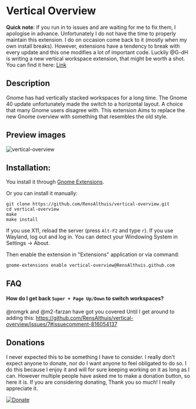 # Vertical Overview
**Quick note**: If you run in to issues and are waiting for me to fix them, I apologise in advance. Unfortunately I do not have the time to properly maintain this extension. I do on occasion come back to it (mostly when my own install breaks). However, extensions have a tendency to break with every update and this one modifies a lot of important code. Luckily @G-dH is writing a new vertical workspace extension, that might be worth a shot. You can find it here: [Link](https://github.com/G-dH/vertical-workspaces)

## Description
Gnome has had vertically stacked workspaces for a long time. The Gnome 40 update unfortunately made the switch to a horizontal layout. A choice that many Gnome users disagree with. This extension Aims to replace the new Gnome overview with something that resembles the old style. 


## Preview images
![vertical-overview](https://user-images.githubusercontent.com/12956267/116825963-f0977f00-ab91-11eb-953a-ea891389ddf9.gif)

## Installation:
You install it through [Gnome Extensions](https://extensions.gnome.org/extension/4144/vertical-overview/).

Or you can install it manually:
```
git clone https://github.com/RensAlthuis/vertical-overview.git
cd vertical-overview
make
make install
```

If you use X11, reload the server (press `Alt-F2` and type `r`).
If you use Wayland, log out and log in.
You can detect your Windowing System in Settings → About.

Then enable the extension in "Extensions" application or via command:

```
gnome-extensions enable vertical-overview@RensAlthuis.github.com
```

## FAQ
#### **How do I get back `Super + Page Up/Down` to switch workspaces?**

@romgrk and @m2-farzan have got you covered Until I get around to adding this:
https://github.com/RensAlthuis/vertical-overview/issues/7#issuecomment-816054137



## Donations
I never expected this to be something I have to consider. I really don't expect anyone to donate, nor do I want anyone to feel obligated to do so. I do this because I enjoy it and will for sure keeping working on it as long as I can. However multiple people have asked me to make a donation button, so here it is. If you are considering donating, Thank you so much! I really appreciate it.

[![Donate](https://www.paypalobjects.com/en_US/i/btn/btn_donate_LG.gif)](https://www.paypal.com/donate?hosted_button_id=8JSADCLQR58KJ)
